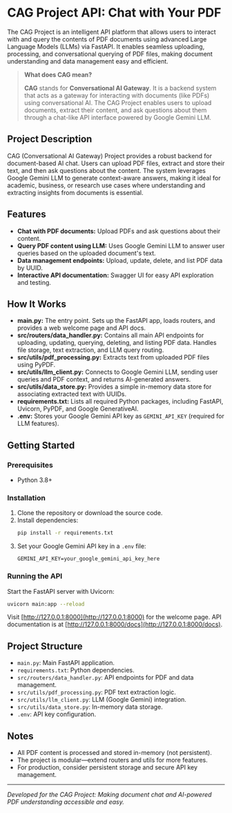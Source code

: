 # CAG Project API: Chat with Your PDF

The CAG Project is an intelligent API platform that allows users to interact with and query the contents of PDF documents using advanced Large Language Models (LLMs) via FastAPI. It enables seamless uploading, processing, and conversational querying of PDF files, making document understanding and data management easy and efficient.

> **What does CAG mean?**
>
> **CAG** stands for **Conversational AI Gateway**. It is a backend system that acts as a gateway for interacting with documents (like PDFs) using conversational AI. The CAG Project enables users to upload documents, extract their content, and ask questions about them through a chat-like API interface powered by Google Gemini LLM.

## Project Description
CAG (Conversational AI Gateway) Project provides a robust backend for document-based AI chat. Users can upload PDF files, extract and store their text, and then ask questions about the content. The system leverages Google Gemini LLM to generate context-aware answers, making it ideal for academic, business, or research use cases where understanding and extracting insights from documents is essential.

## Features
- **Chat with PDF documents:** Upload PDFs and ask questions about their content.
- **Query PDF content using LLM:** Uses Google Gemini LLM to answer user queries based on the uploaded document's text.
- **Data management endpoints:** Upload, update, delete, and list PDF data by UUID.
- **Interactive API documentation:** Swagger UI for easy API exploration and testing.

## How It Works
- **main.py:** The entry point. Sets up the FastAPI app, loads routers, and provides a web welcome page and API docs.
- **src/routers/data_handler.py:** Contains all main API endpoints for uploading, updating, querying, deleting, and listing PDF data. Handles file storage, text extraction, and LLM query routing.
- **src/utils/pdf_processing.py:** Extracts text from uploaded PDF files using PyPDF.
- **src/utils/llm_client.py:** Connects to Google Gemini LLM, sending user queries and PDF context, and returns AI-generated answers.
- **src/utils/data_store.py:** Provides a simple in-memory data store for associating extracted text with UUIDs.
- **requirements.txt:** Lists all required Python packages, including FastAPI, Uvicorn, PyPDF, and Google GenerativeAI.
- **.env:** Stores your Google Gemini API key as `GEMINI_API_KEY` (required for LLM features).

## Getting Started

### Prerequisites
- Python 3.8+

### Installation
1. Clone the repository or download the source code.
2. Install dependencies:
   ```bash
   pip install -r requirements.txt
   ```
3. Set your Google Gemini API key in a `.env` file:
   ```env
   GEMINI_API_KEY=your_google_gemini_api_key_here
   ```

### Running the API
Start the FastAPI server with Uvicorn:
```bash
uvicorn main:app --reload
```

Visit [http://127.0.0.1:8000](http://127.0.0.1:8000) for the welcome page.
API documentation is at [http://127.0.0.1:8000/docs](http://127.0.0.1:8000/docs).

## Project Structure
- `main.py`: Main FastAPI application.
- `requirements.txt`: Python dependencies.
- `src/routers/data_handler.py`: API endpoints for PDF and data management.
- `src/utils/pdf_processing.py`: PDF text extraction logic.
- `src/utils/llm_client.py`: LLM (Google Gemini) integration.
- `src/utils/data_store.py`: In-memory data storage.
- `.env`: API key configuration.

## Notes
- All PDF content is processed and stored in-memory (not persistent).
- The project is modular—extend routers and utils for more features.
- For production, consider persistent storage and secure API key management.

---

*Developed for the CAG Project: Making document chat and AI-powered PDF understanding accessible and easy.*
